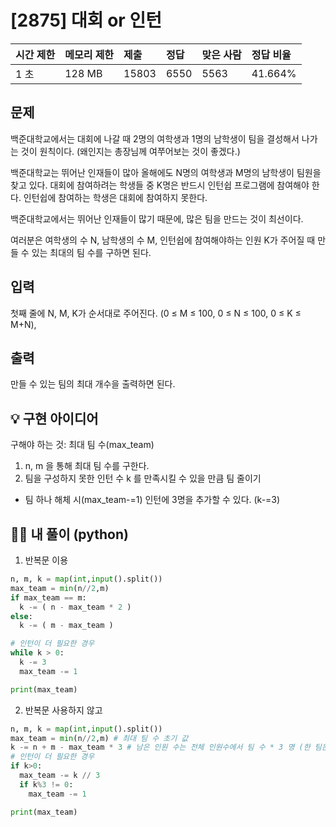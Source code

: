 # [2875] 대회 or 인턴

| 시간 제한 | 메모리 제한 | 제출  | 정답 | 맞은 사람 | 정답 비율 |
| :-------- | :---------- | :---- | :--- | :-------- | :-------- |
| 1 초      | 128 MB      | 15803 | 6550 | 5563      | 41.664%   |

## 문제

백준대학교에서는 대회에 나갈 때 2명의 여학생과 1명의 남학생이 팀을 결성해서 나가는 것이 원칙이다. (왜인지는 총장님께 여쭈어보는 것이 좋겠다.)

백준대학교는 뛰어난 인재들이 많아 올해에도 N명의 여학생과 M명의 남학생이 팀원을 찾고 있다. 대회에 참여하려는 학생들 중 K명은 반드시 인턴쉽 프로그램에 참여해야 한다. 인턴쉽에 참여하는 학생은 대회에 참여하지 못한다.

백준대학교에서는 뛰어난 인재들이 많기 때문에, 많은 팀을 만드는 것이 최선이다.

여러분은 여학생의 수 N, 남학생의 수 M, 인턴쉽에 참여해야하는 인원 K가 주어질 때 만들 수 있는 최대의 팀 수를 구하면 된다.

## 입력

첫째 줄에 N, M, K가 순서대로 주어진다. (0 ≤ M ≤ 100, 0 ≤ N ≤ 100, 0 ≤ K ≤ M+N),

## 출력

만들 수 있는 팀의 최대 개수을 출력하면 된다.



## 💡 구현 아이디어

구해야 하는 것: 최대 팀 수(max_team)

1. n, m 을 통해 최대 팀 수를 구한다.
2. 팀을 구성하지 못한 인턴 수 k 를 만족시킬 수 있을 만큼 팀 줄이기

- 팀 하나 해체 시(max_team-=1) 인턴에 3명을 추가할 수 있다. (k-=3)





## 🙆‍♀️ 내 풀이 (python)

1. 반복문 이용

```python
n, m, k = map(int,input().split())
max_team = min(n//2,m)
if max_team == m:
  k -= ( n - max_team * 2 )
else:
  k -= ( m - max_team )

# 인턴이 더 필요한 경우
while k > 0:
  k -= 3
  max_team -= 1

print(max_team)
```

2. 반복문 사용하지 않고 

```python
n, m, k = map(int,input().split())
max_team = min(n//2,m) # 최대 팀 수 초기 값
k -= n + m - max_team * 3 # 남은 인원 수는 전체 인원수에서 팀 수 * 3 명 (한 팀은 3명)
# 인턴이 더 필요한 경우
if k>0:
  max_team -= k // 3  
  if k%3 != 0:
    max_team -= 1

print(max_team)
```

